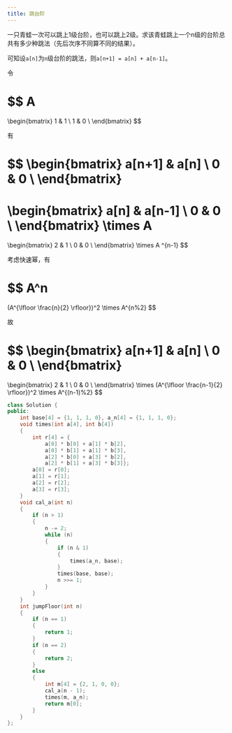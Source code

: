 ```yaml
---
title: 跳台阶
---
```


一只青蛙一次可以跳上1级台阶，也可以跳上2级。求该青蛙跳上一个n级的台阶总共有多少种跳法（先后次序不同算不同的结果）。

可知设`a[n]`为`n`级台阶的跳法，则`a[n+1] = a[n] + a[n-1]`。


令

$$
A
=
\begin{bmatrix}
    1 & 1 \\
    1 & 0 \\
\end{bmatrix}
$$

有

$$
\begin{bmatrix}
    a[n+1] & a[n] \\
    0 & 0 \\
\end{bmatrix}
=
\begin{bmatrix}
    a[n] & a[n-1] \\
    0 & 0 \\
\end{bmatrix}
\times
A
=
\begin{bmatrix}
    2 & 1 \\
    0 & 0 \\
\end{bmatrix}
\times
A
^{n-1}
$$

考虑快速幂，有

$$
A^n
=
(A^{\lfloor \frac{n}{2} \rfloor})^2
\times
A^{n\%2}
$$

故

$$
\begin{bmatrix}
    a[n+1] & a[n] \\
    0 & 0 \\
\end{bmatrix}
=
\begin{bmatrix}
    2 & 1 \\
    0 & 0 \\
\end{bmatrix}
\times
(A^{\lfloor \frac{n-1}{2} \rfloor})^2
\times
A^{(n-1)\%2}
$$

```cpp
class Solution {
public:
    int base[4] = {1, 1, 1, 0}, a_n[4] = {1, 1, 1, 0};
    void times(int a[4], int b[4])
    {
        int r[4] = {
            a[0] * b[0] + a[1] * b[2],
            a[0] * b[1] + a[1] * b[3],
            a[2] * b[0] + a[3] * b[2],
            a[2] * b[1] + a[3] * b[3]};
        a[0] = r[0];
        a[1] = r[1];
        a[2] = r[2];
        a[3] = r[3];
    }
    void cal_a(int n)
    {
        if (n > 1)
        {
            n -= 2;
            while (n)
            {
                if (n & 1)
                {
                    times(a_n, base);
                }
                times(base, base);
                n >>= 1;
            }
        }
    }
    int jumpFloor(int n)
    {
        if (n == 1)
        {
            return 1;
        }
        if (n == 2)
        {
            return 2;
        }
        else
        {
            int m[4] = {2, 1, 0, 0};
            cal_a(n - 1);
            times(m, a_n);
            return m[0];
        }
    }
};
```
